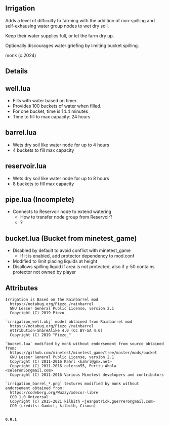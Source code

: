 Irrigation
----------
Adds a level of difficulty to farming with the addition of
non-spilling and self-exhausing water group nodes to wet dry soil.

Keep their water supplies full, or let the farm dry up.

Optionally discourages water griefing by limiting bucket spilling.

monk (c.2024)

Details
-------
## well.lua
  - Fills with water based on timer.
  - Provides 100 buckets of water when filled.
  - For one bucket, time is 14.4 minutes
  - Time to fill to max capacity: 24 hours

## barrel.lua
  - Wets dry soil like water node for up to 4 hours
  - 4 buckets to fill max capacity

## reservoir.lua
  - Wets dry soil like water node for up to 8 hours
  - 8 buckets to fill max capacity

## pipe.lua (Incomplete)
  - Connects to Reservoir node to extend watering
    - How to transfer node group from Reservoir?
    - ?

## bucket.lua (Bucket from minetest_game)
  - Disabled by default to avoid conflict with minetest_game
    - If it is enabled, add protector dependency to mod.conf
  - Modified to limit placing liquids at height
  - Disallows spilling liquid if area is not protected,
    also if y-50 contains protector not owned by player

Attributes
----------
```
Irrigation is Based on the Rainbarrel mod
  https://notabug.org/Piezo_/rainbarrel
  GNU Lesser General Public License, version 2.1
  Copyright (C) 2019 Piezo_

`irrigation_well.obj` model obtained from Rainbarrel mod
  https://notabug.org/Piezo_/rainbarrel
  Attribution-ShareAlike 4.0 (CC BY-SA 4.0)
  Copyright (C) 2019 "Piezo_"

`bucket.lua` modified by monk without endorsement from source obtained from:
  https://github.com/minetest/minetest_game/tree/master/mods/bucket
  GNU Lesser General Public License, version 2.1
  Copyright (C) 2011-2016 Kahrl <kahrl@gmx.net>
  Copyright (C) 2011-2016 celeron55, Perttu Ahola <celeron55@gmail.com>
  Copyright (C) 2011-2016 Various Minetest developers and contributors

`irrigation_barrel_*.png` textures modified by monk without endorsement obtained from: 
  https://codeberg.org/Wuzzy/xdecor-libre
  CC0 1.0 Universal
  Copyright (c) 2015-2021 kilbith <jeanpatrick.guerrero@gmail.com>
  CC0 (credits: Gambit, kilbith, Cisoun)
```

##
**`0.0.1`**